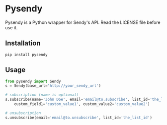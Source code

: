 Pysendy
=======

Pysendy is a Python wrapper for Sendy's API.
Read the LICENSE file before use it.

Installation
------------
    pip install pysendy

Usage
-----
```python
from pysendy import Sendy
s = Sendy(base_url='http://your_sendy_url')

# subscription (name is optional)
s.subscribe(name='John Doe', email='email@to.subscribe', list_id='the_list_id', 
    custom_field1='custom_value1', custom_value2='custom_value2')

# unsubscription
s.unsubscribe(email='email@to.unsubscribe', list_id='the_list_id')
```
